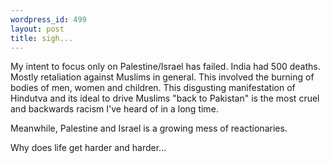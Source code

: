 ```yaml
---
wordpress_id: 499
layout: post
title: sigh...
---
```

My intent to focus only on Palestine/Israel has failed.  India had 500 deaths.  Mostly retaliation against Muslims in general.  This involved the burning of bodies of men, women and children.  This disgusting manifestation of Hindutva and its ideal to drive Muslims "back to Pakistan" is the most cruel and backwards racism I've heard of in a long time.<p>Meanwhile, Palestine and Israel is a growing mess of reactionaries.</p><p>Why does life get harder and harder...</p>
